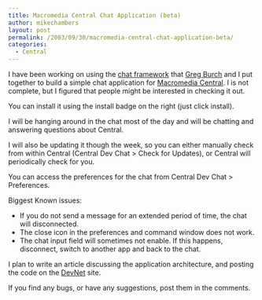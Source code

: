 ```yaml
---
title: Macromedia Central Chat Application (beta)
author: mikechambers
layout: post
permalink: /2003/09/30/macromedia-central-chat-application-beta/
categories:
  - Central
---
```



I have been working on using the [chat framework][1] that [Greg Burch][2] and I put together to build a simple chat application for [Macromedia Central][3]. I is not complete, but I figured that people might be interested in checking it out.

You can install it using the install badge on the right (just click install).

I will be hanging around in the chat most of the day and will be chatting and answering questions about Central.

I will also be updating it though the week, so you can either manually check from within Central (Central Dev Chat > Check for Updates), or Central will periodically check for you.

You can access the preferences for the chat from Central Dev Chat > Preferences.

Biggest Known issues:

*   If you do not send a message for an extended period of time, the chat will disconnected.
*   The close icon in the preferences and command window does not work.
*   The chat input field will sometimes not enable. If this happens, disconnect, switch to another app and back to the chat.

I plan to write an article discussing the application architecture, and posting the code on the [DevNet][4] site.

If you find any bugs, or have any suggestions, post them in the comments.

 [1]: http://www.markme.com/mesh/archives/000276.cfm
 [2]: http://www.gregburch.com/blog/
 [3]: http://www.macromedia.com/go/central
 [4]: http://www.macromedia.com/devnet/central/